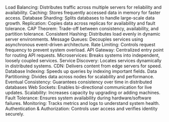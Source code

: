 Load Balancing: Distributes traffic across multiple servers for reliability and availability. 
Caching: Stores frequently accessed data in memory for faster access.
Database Sharding: Splits databases to handle large-scale data growth.
Replication: Copies data across replicas for availability and fault tolerance.
CAP Theorem: Trade-off between consistency, availability, and partition tolerance.
Consistent Hashing: Distributes load evenly in dynamic server environments.
Message Queues: Decouples services using asynchronous event-driven architecture.
Rate Limiting: Controls request frequency to prevent system overload.
API Gateway: Centralized entry point for routing API requests.
Microservices: Breaks systems into independent, loosely coupled services.
Service Discovery: Locates services dynamically in distributed systems.
CDN: Delivers content from edge servers for speed.
Database Indexing: Speeds up queries by indexing important fields.
Data Partitioning: Divides data across nodes for scalability and performance.
Eventual Consistency: Guarantees consistency over time in distributed databases
Web Sockets: Enables bi-directional communication for live updates.
Scalability: Increases capacity by upgrading or adding machines.
Fault Tolerance: Ensures system availability during hardware/software failures.
Monitoring: Tracks metrics and logs to understand system health.
Authentication & Authorization: Controls user access and verifies identity securely.
